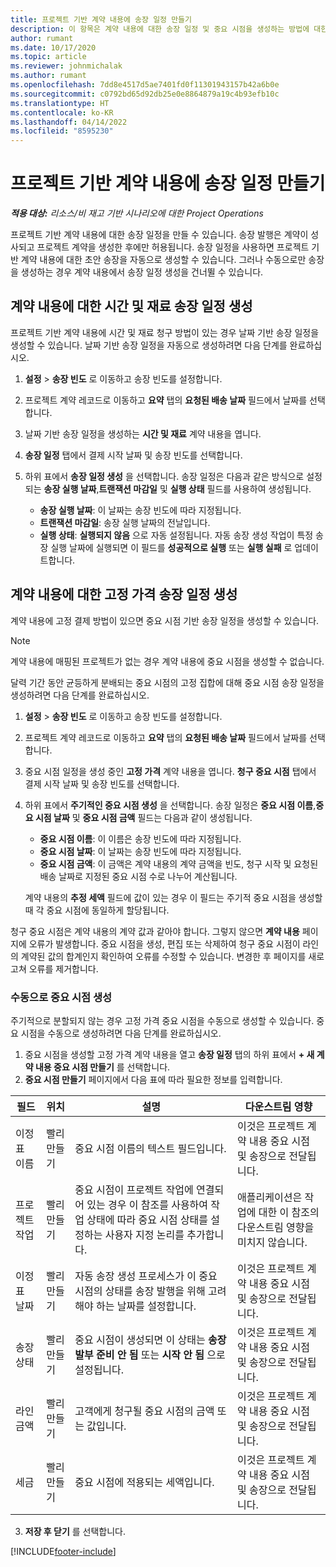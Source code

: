 ```yaml
---
title: 프로젝트 기반 계약 내용에 송장 일정 만들기
description: 이 항목은 계약 내용에 대한 송장 일정 및 중요 시점을 생성하는 방법에 대한 정보를 제공합니다.
author: rumant
ms.date: 10/17/2020
ms.topic: article
ms.reviewer: johnmichalak
ms.author: rumant
ms.openlocfilehash: 7dd8e4517d5ae7401fd0f11301943157b42a6b0e
ms.sourcegitcommit: c0792bd65d92db25e0e8864879a19c4b93efb10c
ms.translationtype: HT
ms.contentlocale: ko-KR
ms.lasthandoff: 04/14/2022
ms.locfileid: "8595230"
---
```

# <a name="create-an-invoice-schedule-on-a-project-based-contract-line"></a>프로젝트 기반 계약 내용에 송장 일정 만들기 

_**적용 대상:** 리소스/비 재고 기반 시나리오에 대한 Project Operations_

프로젝트 기반 계약 내용에 대한 송장 일정을 만들 수 있습니다. 송장 발행은 계약이 성사되고 프로젝트 계약을 생성한 후에만 허용됩니다. 송장 일정을 사용하면 프로젝트 기반 계약 내용에 대한 초안 송장을 자동으로 생성할 수 있습니다. 그러나 수동으로만 송장을 생성하는 경우 계약 내용에서 송장 일정 생성을 건너뛸 수 있습니다.

## <a name="create-a-time-and-material-invoice-schedule-for-a-contract-line"></a>계약 내용에 대한 시간 및 재료 송장 일정 생성

프로젝트 기반 계약 내용에 시간 및 재료 청구 방법이 있는 경우 날짜 기반 송장 일정을 생성할 수 있습니다. 날짜 기반 송장 일정을 자동으로 생성하려면 다음 단계를 완료하십시오.

1. **설정** > **송장 빈도** 로 이동하고 송장 빈도를 설정합니다.
2. 프로젝트 계약 레코드로 이동하고 **요약** 탭의 **요청된 배송 날짜** 필드에서 날짜를 선택합니다.
3. 날짜 기반 송장 일정을 생성하는 **시간 및 재료** 계약 내용을 엽니다. 
4. **송장 일정** 탭에서 결제 시작 날짜 및 송장 빈도를 선택합니다.
5. 하위 표에서 **송장 일정 생성** 을 선택합니다. 송장 일정은 다음과 같은 방식으로 설정되는 **송장 실행 날짜**,**트랜잭션 마감일** 및 **실행 상태** 필드를 사용하여 생성됩니다.

    - **송장 실행 날짜**: 이 날짜는 송장 빈도에 따라 지정됩니다.
    - **트랜잭션 마감일**: 송장 실행 날짜의 전날입니다.
    - **실행 상태**: **실행되지 않음** 으로 자동 설정됩니다. 자동 송장 생성 작업이 특정 송장 실행 날짜에 실행되면 이 필드를 **성공적으로 실행** 또는 **실행 실패** 로 업데이트합니다.

## <a name="create-a-fixed-price-invoice-schedule-for-a-contract-line"></a>계약 내용에 대한 고정 가격 송장 일정 생성

계약 내용에 고정 결제 방법이 있으면 중요 시점 기반 송장 일정을 생성할 수 있습니다. 

> [!NOTE]
> 계약 내용에 매핑된 프로젝트가 없는 경우 계약 내용에 중요 시점을 생성할 수 없습니다.

달력 기간 동안 균등하게 분배되는 중요 시점의 고정 집합에 대해 중요 시점 송장 일정을 생성하려면 다음 단계를 완료하십시오.

1. **설정** > **송장 빈도** 로 이동하고 송장 빈도를 설정합니다.
2. 프로젝트 계약 레코드로 이동하고 **요약** 탭의 **요청된 배송 날짜** 필드에서 날짜를 선택합니다.
3. 중요 시점 일정을 생성 중인 **고정 가격** 계약 내용을 엽니다. **청구 중요 시점** 탭에서 결제 시작 날짜 및 송장 빈도를 선택합니다. 
4. 하위 표에서 **주기적인 중요 시점 생성** 을 선택합니다. 송장 일정은 **중요 시점 이름**,**중요 시점 날짜** 및 **중요 시점 금액** 필드는 다음과 같이 생성됩니다.

    - **중요 시점 이름**: 이 이름은 송장 빈도에 따라 지정됩니다.
    - **중요 시점 날짜**: 이 날짜는 송장 빈도에 따라 지정됩니다.
    - **중요 시점 금액**: 이 금액은 계약 내용의 계약 금액을 빈도, 청구 시작 및 요청된 배송 날짜로 지정된 중요 시점 수로 나누어 계산됩니다.

    계약 내용의 **추정 세액** 필드에 값이 있는 경우 이 필드는 주기적 중요 시점을 생성할 때 각 중요 시점에 동일하게 할당됩니다.

청구 중요 시점은 계약 내용의 계약 값과 같아야 합니다. 그렇지 않으면 **계약 내용** 페이지에 오류가 발생합니다. 중요 시점을 생성, 편집 또는 삭제하여 청구 중요 시점이 라인의 계약된 값의 합계인지 확인하여 오류를 수정할 수 있습니다. 변경한 후 페이지를 새로 고쳐 오류를 제거합니다.

### <a name="manually-create-milestones"></a>수동으로 중요 시점 생성

주기적으로 분할되지 않는 경우 고정 가격 중요 시점을 수동으로 생성할 수 있습니다. 중요 시점을 수동으로 생성하려면 다음 단계를 완료하십시오.

1. 중요 시점을 생성할 고정 가격 계약 내용을 열고 **송장 일정** 탭의 하위 표에서 **+ 새 계약 내용 중요 시점 만들기** 를 선택합니다. 
2. **중요 시점 만들기** 페이지에서 다음 표에 따라 필요한 정보를 입력합니다.

| 필드 | 위치 | 설명 | 다운스트림 영향 |
| --- | --- | --- | --- |
| 이정표 이름 | 빨리 만들기 | 중요 시점 이름의 텍스트 필드입니다. | 이것은 프로젝트 계약 내용 중요 시점 및 송장으로 전달됩니다. |
| 프로젝트 작업 | 빨리 만들기 | 중요 시점이 프로젝트 작업에 연결되어 있는 경우 이 참조를 사용하여 작업 상태에 따라 중요 시점 상태를 설정하는 사용자 지정 논리를 추가합니다. | 애플리케이션은 작업에 대한 이 참조의 다운스트림 영향을 미치지 않습니다. |
| 이정표 날짜 | 빨리 만들기 | 자동 송장 생성 프로세스가 이 중요 시점의 상태를 송장 발행을 위해 고려해야 하는 날짜를 설정합니다. | 이것은 프로젝트 계약 내용 중요 시점 및 송장으로 전달됩니다. |
| 송장 상태 | 빨리 만들기 | 중요 시점이 생성되면 이 상태는 **송장 발부 준비 안 됨** 또는 **시작 안 됨** 으로 설정됩니다. | 이것은 프로젝트 계약 내용 중요 시점 및 송장으로 전달됩니다. |
| 라인 금액 | 빨리 만들기 | 고객에게 청구될 중요 시점의 금액 또는 값입니다. | 이것은 프로젝트 계약 내용 중요 시점 및 송장으로 전달됩니다. |
| 세금 | 빨리 만들기 | 중요 시점에 적용되는 세액입니다. | 이것은 프로젝트 계약 내용 중요 시점 및 송장으로 전달됩니다. |

3. **저장 후 닫기** 를 선택합니다.


[!INCLUDE[footer-include](../includes/footer-banner.md)]